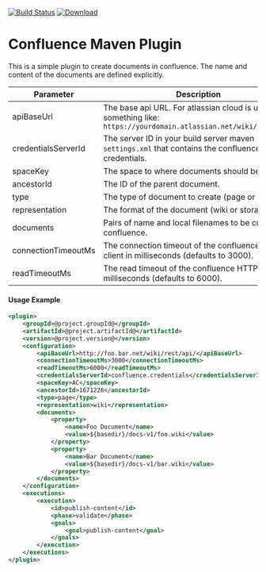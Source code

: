 [![Build Status](https://travis-ci.org/buildit/confluence-maven-plugin.svg?branch=master)](https://travis-ci.org/buildit/confluence-maven-plugin)
[ ![Download](https://api.bintray.com/packages/buildit/maven/confluence-maven-plugin/images/download.svg) ](https://bintray.com/buildit/maven/confluence-maven-plugin/_latestVersion)
# Confluence Maven Plugin
This is a simple plugin to create documents in confluence. The name and content of the documents are defined explicitly.

| Parameter           | Description                                                                                                        |
|---------------------|--------------------------------------------------------------------------------------------------------------------|
| apiBaseUrl          | The base api URL. For atlassian cloud is usually something like: `https://yourdomain.atlassian.net/wiki/rest/api/` |
| credentialsServerId | The server ID in your build server maven `settings.xml` that contains the confluence credentials.                  |
| spaceKey            | The space to where documents should be created.                                                                    |
| ancestorId          | The ID of the parent document.                                                                                     |
| type                | The type of document to create (page or blog).                                                                     |
| representation      | The format of the document (wiki or storage).                                                                      |
| documents           | Pairs of name and local filenames to be created on confluence.                                                     |
| connectionTimeoutMs | The connection timeout of the confluence HTTP client in milliseconds (defaults to 3000).                           |
| readTimeoutMs       | The read timeout of the confluence HTTP client in milliseconds (defaults to 6000).                                 |

#### Usage Example
```xml
<plugin>
    <groupId>@project.groupId@</groupId>
    <artifactId>@project.artifactId@</artifactId>
    <version>@project.version@</version>
    <configuration>
        <apiBaseUrl>http://foo.bar.net/wiki/rest/api/</apiBaseUrl>
        <connectionTimeoutMs>3000</connectionTimeoutMs>
        <readTimeoutMs>6000</readTimeoutMs>
        <credentialsServerId>confluence.credentials</credentialsServerId>
        <spaceKey>AC</spaceKey>
        <ancestorId>1671226</ancestorId>
        <type>page</type>
        <representation>wiki</representation>
        <documents>
            <property>
                <name>Foo Document</name>
                <value>${basedir}/docs-v1/foo.wiki</value>
            </property>
            <property>
                <name>Bar Document</name>
                <value>${basedir}/docs-v1/bar.wiki</value>
            </property>
        </documents>
    </configuration>
    <executions>
        <execution>
            <id>publish-content</id>
            <phase>validate</phase>
            <goals>
                <goal>publish-content</goal>
            </goals>
        </execution>
    </executions>
</plugin>

```
